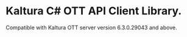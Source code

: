 # Kaltura C# OTT API Client Library.
Compatible with Kaltura OTT server version 6.3.0.29043 and above.
